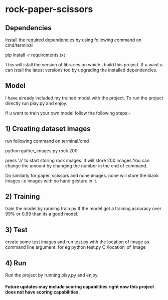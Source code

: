 # rock-paper-scissors
## Dependencies
Install the required dependencies by using following command on cmd/terminal

pip install -r requirements.txt

This will istall the version of libraries on which i build this project. If u want u can istall the latest versions too by upgrading the installed dependencies.

## Model
I have already included my trained model with the project.
To run the project directly run play.py and enjoy.

If u want to train your own model follow the following steps:-

## 1) Creating dataset images 
run following command on terminal/cmd

python gather_images.py rock 200

press 'a' to start storing rock images. It will store 200 images.You can change the amount by changing the number in the end of command.

Do similarly for paper, scissors and none images.
none will store the blank images i.e images with no hand gesture in it.

## 2) Training

train the model by running train.py
If the model get a training accuracy over 99% or 0.99 than its a good  model.

## 3) Test
create some test images and run test.py with the location of image as command line argument.
for eg    python test.py C:/location_of_image

## 4) Run
Run the project by running play.py and enjoy.

#### Future updates may include scoring capabilities right now this project does not have scoring capabilities.
